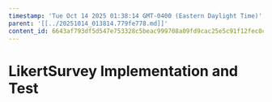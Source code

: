 ```yaml
---
timestamp: 'Tue Oct 14 2025 01:38:14 GMT-0400 (Eastern Daylight Time)'
parent: '[[../20251014_013814.779fe778.md]]'
content_id: 6643af793df5d547e753328c5beac999708a09fd9cac25e5c91f12fec0c8cdc8
---
```


# LikertSurvey Implementation and Test
